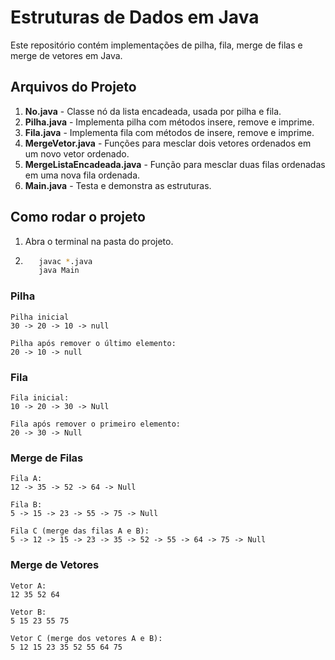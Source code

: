 # Estruturas de Dados em Java

Este repositório contém implementações de pilha, fila, merge de filas e merge de vetores em Java.

## Arquivos do Projeto

1. **No.java** - Classe nó da lista encadeada, usada por pilha e fila.
2. **Pilha.java** - Implementa pilha com métodos insere, remove e imprime.
3. **Fila.java** - Implementa fila com métodos de insere, remove e imprime.
4. **MergeVetor.java** - Funções para mesclar dois vetores ordenados em um novo vetor ordenado.
5. **MergeListaEncadeada.java** - Função para mesclar duas filas ordenadas em uma nova fila ordenada.
6. **Main.java** - Testa e demonstra as estruturas.

## Como rodar o projeto

1. Abra o terminal na pasta do projeto.  
2. ```bash
      javac *.java
      java Main

### Pilha
```text
Pilha inicial
30 -> 20 -> 10 -> null

Pilha após remover o último elemento:
20 -> 10 -> null
```

### Fila
```text
Fila inicial:
10 -> 20 -> 30 -> Null

Fila após remover o primeiro elemento:
20 -> 30 -> Null
```

### Merge de Filas
```text
Fila A:
12 -> 35 -> 52 -> 64 -> Null

Fila B:
5 -> 15 -> 23 -> 55 -> 75 -> Null

Fila C (merge das filas A e B):
5 -> 12 -> 15 -> 23 -> 35 -> 52 -> 55 -> 64 -> 75 -> Null
```

### Merge de Vetores
```text
Vetor A:
12 35 52 64

Vetor B:
5 15 23 55 75

Vetor C (merge dos vetores A e B):
5 12 15 23 35 52 55 64 75
```
